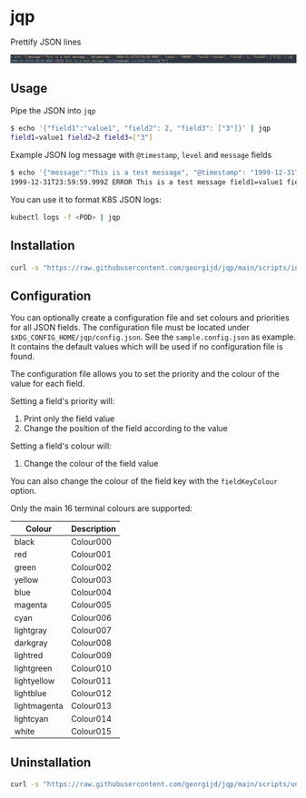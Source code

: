 # jqp

Prettify JSON lines

![screenshot](./screenshots/jqp-screenshot-1.png)

## Usage

Pipe the JSON into `jqp`

```bash
$ echo '{"field1":"value1", "field2": 2, "field3": ["3"]}' | jqp
field1=value1 field2=2 field3=["3"]
```

Example JSON log message with `@timestamp`, `level` and `message` fields

```bash
$ echo '{"message":"This is a test message", "@timestamp": "1999-12-31T23:59:59.999Z", "level": "ERROR", "field1":"value1", "field2": 2, "field3": ["3"]}' | jqp
1999-12-31T23:59:59.999Z ERROR This is a test message field1=value1 field2=2 field3=["3"]
```

You can use it to format K8S JSON logs:

```bash
kubectl logs -f <POD> | jqp
```

## Installation

```bash
curl -s "https://raw.githubusercontent.com/georgijd/jqp/main/scripts/install.sh" | bash
```

## Configuration

You can optionally create a configuration file and set colours and priorities
for all JSON fields.
The configuration file must be located under `$XDG_CONFIG_HOME/jqp/config.json`.
See the `sample.config.json` as example. It contains the default values which
will be used if no configuration file is found.

The configuration file allows you to set the priority and the colour of the
value for each field.

Setting a field's priority will:

1. Print only the field value
2. Change the position of the field according to the value

Setting a field's colour will:

1. Change the colour of the field value

You can also change the colour of the field key with the `fieldKeyColour` option.

Only the main 16 terminal colours are supported:

| Colour       | Description |
|--------------|-------------|
| black        | Colour000   |
| red          | Colour001   |
| green        | Colour002   |
| yellow       | Colour003   |
| blue         | Colour004   |
| magenta      | Colour005   |
| cyan         | Colour006   |
| lightgray    | Colour007   |
| darkgray     | Colour008   |
| lightred     | Colour009   |
| lightgreen   | Colour010   |
| lightyellow  | Colour011   |
| lightblue    | Colour012   |
| lightmagenta | Colour013   |
| lightcyan    | Colour014   |
| white        | Colour015   |

## Uninstallation

```bash
curl -s "https://raw.githubusercontent.com/georgijd/jqp/main/scripts/uninstall.sh" | bash
```
